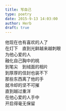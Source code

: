 ```yaml
---  
title: 写自己  
type: poetry  
date: 2015-9-13 14:03:00  
author: Herb  
draft: true
---  
```

他现在也有喜欢的人了    
在灯下　直到光鲜越来越刺眼    
为他心爱的人    
融化自己胸中的桃    
到笔尖　到绒面的相片    
到厚厚的信封也装不下    
那些东西离了他的手    
就冷却的坚不可摧    
直到越过重洋    
在他心爱的人手中    
开启得毫无保留